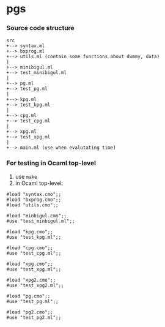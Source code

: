 # pgs

### Source code structure
```
src 
+--> syntax.ml
+--> bxprog.ml 
+--> utils.ml (contain some functions about dummy, data)
|
+--> minibigul.ml	
+--> test_minibigul.ml
|
+--> pg.ml	
+--> test_pg.ml
|
+--> kpg.ml	
+--> test_kpg.ml
|
+--> cpg.ml	
+--> test_cpg.ml
|
+--> xpg.ml	
+--> test_xpg.ml
|
+--> main.ml (use when evalutating time)

```



### For testing in Ocaml top-level
1. use ```make```
2. in Ocaml top-level:
```
#load "syntax.cmo";;
#load "bxprog.cmo";;
#load "utils.cmo";;

#load "minbigul.cmo";;
#use "test_minbigul.ml";;

#load "kpg.cmo";;
#use "test_kpg.ml";;

#load "cpg.cmo";;
#use "test_cpg.ml";;

#load "xpg.cmo";;
#use "test_xpg.ml";;

#load "xpg2.cmo";;
#use "test_xpg2.ml";;

#load "pg.cmo";;
#use "test_pg.ml";;

#load "pg2.cmo";;
#use "test_pg2.ml";;
```